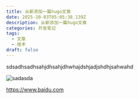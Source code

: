 ```yaml
---
title: 从新添加一篇hugo文章
date: 2025-10-03T05:05:38.139Z
description: 从新添加一篇hugo文章
categories: 开发笔记
tags:
  - 文章
  - 技术
draft: false
---
```

s﻿dsadhsadhsahjdhsahjdhwhajdshjadjshdhjsahwahd 

![sadasda](https://www.i4kcc.com/wp-content/uploads/jpg/p2893594852.jpg "wadadaw")

<https://www.baidu.com>